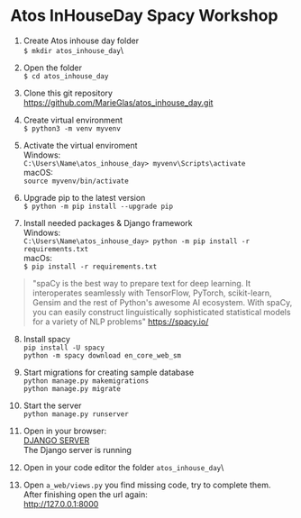 # Atos InHouseDay Spacy Workshop
1. Create Atos inhouse day folder\
`$ mkdir atos_inhouse_day`\
2. Open the folder \
`$ cd atos_inhouse_day`

3. Clone this git repository
https://github.com/MarieGlas/atos_inhouse_day.git

4. Create virtual environment\
`$ python3 -m venv myvenv`

5. Activate the virtual enviroment\
Windows:\
`C:\Users\Name\atos_inhouse_day> myvenv\Scripts\activate`\
macOS:\
`source myvenv/bin/activate`

6. Upgrade pip to the latest version\
`$ python -m pip install --upgrade pip`

7. Install needed packages & Django framework\
Windows:\
`C:\Users\Name\atos_inhouse_day> python -m pip install -r requirements.txt`\
macOs:\
`$ pip install -r requirements.txt`


 >  "spaCy is the best way to prepare text for deep learning. It interoperates seamlessly with TensorFlow, PyTorch, scikit-learn, Gensim and the rest of Python's awesome AI ecosystem. With spaCy, you can easily construct linguistically sophisticated statistical models for a variety of NLP problems"
https://spacy.io/ 

8. Install spacy\
`pip install -U spacy`\
`python -m spacy download en_core_web_sm`

9. Start migrations for creating sample database\
`python manage.py makemigrations`\
`python manage.py migrate`

10. Start the server\
`python manage.py runserver`

11. Open in your browser:\
[DJANGO SERVER](http://127.0.0.1:8000)\
The Django server is running

12. Open in your code editor the folder 
`atos_inhouse_day`\
13. Open `a_web/views.py`  you find missing code, try to complete them.\
After finishing open the url again: \
http://127.0.0.1:8000
